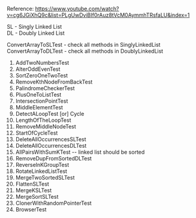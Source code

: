Reference: https://www.youtube.com/watch?v=cg6JGiXhQ9c&list=PLgUwDviBIf0rAuz8tVcM0AymmhTRsfaLU&index=1

SL - Singly Linked List  
DL - Doubly Linked List

ConvertArrayToSLTest - check all methods in SinglyLinkedList
ConvertArrayToDLTest - check all methods in DoublyLinkedList

1. AddTwoNumbersTest
2. AlterOddEvenTest
3. SortZeroOneTwoTest
4. RemoveKthNodeFromBackTest
5. PalindromeCheckerTest
6. PlusOneToListTest
7. IntersectionPointTest
8. MiddleElementTest
9. DetectALoopTest        [or] Cycle
10. LengthOfTheLoopTest
11. RemoveMiddleNodeTest
12. StartOfCycleTest
13. DeleteAllOccurrencesSLTest
14. DeleteAllOccurrencesDLTest  
15. AllPairsWithSumKTest             -- linked list should be sorted
16. RemoveDupFromSortedDLTest
17. ReverseInKGroupTest
18. RotateLinkedListTest
19. MergeTwoSortedSLTest
20. FlattenSLTest
21. MergeKSLTest
22. MergeSortSLTest
23. ClonerWithRandomPointerTest
24. BrowserTest

